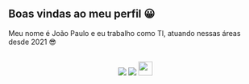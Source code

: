 ## Boas vindas ao meu perfil 😀

Meu nome é João Paulo e eu trabalho como TI, atuando nessas áreas desde 2021 😎

<br>

<!-- REDES SOCIAIS -->
<div align="center">
  <a href="https://www.instagram.com/joaopaulojps_?igsh=NGZxZGl2MjRuZXBl" target="_blank"><img src="https://img.shields.io/badge/-Instagram-%23E4405F?style=for-the-badge&logo=instagram&logoColor=white" target="_blank"></a>
  <a href="https://www.linkedin.com/in/joao-paulo-santana-de-araujo/" target="_blank"><img src="https://img.shields.io/badge/-LinkedIn-%230077B5?style=for-the-badge&logo=linkedin&logoColor=white" target="_blank"></a>  
   <a href="mailto:joaosenai159@gmail.com" target="_blank"><img src="https://play-lh.googleusercontent.com/D1Dz2BjPYev_oyksKXsdtAS66a_2Ql-sklpzTnwR9lqnDG_P5lAJEtfR70FudJ0XMA=s48-rw" style='width: 28px' target="_blank"></a>  
  
</div>
